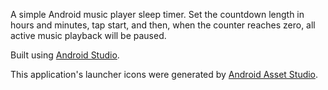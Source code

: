 A simple Android music player sleep timer. Set the countdown length in hours and minutes, tap start, and then, when the
counter reaches zero, all active music playback will be paused.

Built using [Android Studio](http://developer.android.com/sdk/installing/studio.html).

This application's launcher icons were generated by
[Android Asset Studio](http://android-ui-utils.googlecode.com/hg/asset-studio/dist/index.html).
